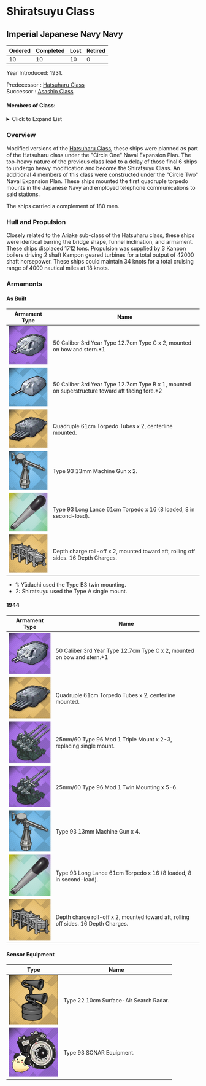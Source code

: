 # Shiratsuyu Class
## Imperial Japanese Navy Navy

Ordered | Completed | Lost | Retired
 ------ | ------ | ------ | ------ 
10 | 10 | 10 | 0 <br/>
 
Year Introduced: 1931. <br/>
 
Predecessor : [Hatsuharu Class](/History/IJN/HatsuharuClass.md) <br/>
Successor : [Asashio Class](/History/IJN/AsashioClass.md) <br/>

#### Members of Class: <br/>

<details>
	<summary>Click to Expand List</summary>
	
Icon | Name | Writing | Tanslation| Present
| ------ | ------ | ------ |  ------ |  ------ |
![Shiratsuyu](/Icons/Ship/SakuraEmpire/Shiratsuyu.png) | Shiratsuyu | 白露、シラツユ | White Dew | Yes <br/>
![Shigure](/Icons/Ship/SakuraEmpire/Shigure.png) | Shigure | 時雨、シグレ | Autumn Shower | Yes <br/>
![UnknownDD](/Icons/Ship/UnknownDD.png) | Murasume | 村雨、ムラサメ |　Scattered Showers | No <br/>
![Yudachi](/Icons/Ship/SakuraEmpire/Yudachi.png) | Yūdachi |　夕立、ユウダチ | Evening Thunder Shower in Summer | Yes <br/>
![UnknownDD](/Icons/Ship/UnknownDD.png) | Harusame | 春雨、ハルサメ |　Spring Shower | No <br/>
![UnknownDD](/Icons/Ship/UnknownDD.png) | Murasume | 五月雨、サミダレ |　Early Summer Rain | No <br/>
![Umikaze](/Icons/Ship/SakuraEmpire/Umikaze.png) | Umikaze | 海風、ウミカゼ | Sea Breeze | Yes <br/>
![Yamakaze](/Icons/Ship/SakuraEmpire/Yamakaze.png) | Yamakaze | 山風、ヤマカゼ | Wind from the Hills | Yes <br/>
![Kawakaze](/Icons/Ship/SakuraEmpire/Kawakaze.png) | Kawakaze | 江風、カワカゼ | Wind on the River | Yes <br/>
![UnknownDD](/Icons/Ship/UnknownDD.png) | Suzukaze | 涼風、スズカゼ |　Cool Summer Breeze | No <br/>

</details>

### Overview

Modified versions of the [Hatsuharu Class](History/IJN/HatsuharuClass.md), these ships were planned as part of the Hatsuharu class under the "Circle One" Naval Expansion Plan. The top-heavy nature of the previous class lead to a delay of those final 6 ships to undergo heavy modification and become the Shiratsuyu Class. An additional 4 members of this class were constructed under the "Circle Two" Naval Expansion Plan. These ships mounted the first quadruple torpedo mounts in the Japanese Navy and employed telephone communications to said stations. <br/>

The ships carried a complement of 180 men. <br/>

### Hull and Propulsion

Closely related to the Ariake sub-class of the Hatsuharu class, these ships were identical barring the bridge shape, funnel inclination, and armament. These ships displaced 1712 tons. Propulsion was supplied by 3 Kanpon boilers driving 2 shaft Kampon geared turbines for a total output of 42000 shaft horsepower. These ships could maintain 34 knots for a total cruising range of 4000 nautical miles at 18 knots.

### Armaments

#### As Built

Armament Type | Name |
 ------ | ------ |
![127mm50ModA](/Icons/Equipment/Guns/DD/50Caliber3rdYearType12.7cmModB.png) | 50 Caliber 3rd Year Type 12.7cm Type C x 2, mounted on bow and stern.*1
![127mm50ModA](/Icons/Equipment/Guns/DD/50Caliber3rdYearType12.7cmModBSingle.png) | 50 Caliber 3rd Year Type 12.7cm Type B x 1, mounted on superstructure toward aft facing fore.*2
![Quad610](/Icons/Equipment/Torpedo/Surface/610mmQuadIJN-Kai.png) | Quadruple 61cm Torpedo Tubes x 2, centerline mounted.
![0.5inAAMG](/Icons/Equipment/AA/0.5inAAMG.png) | Type 93 13mm Machine Gun x 2.
![Type93](/Icons/Equipment/Auxiliary/OxygenTorpedoUR.png) | Type 93 Long Lance 61cm Torpedo x 16 (8 loaded, 8 in second-load).
![DCRack](/Icons/Equipment/Auxiliary/DepthChargeRack.png) | Depth charge roll-off x 2, mounted toward aft, rolling off sides. 16 Depth Charges. <br/>

* 1: Yūdachi used the Type B3 twin mounting.
* 2: Shiratsuyu used the Type A single mount.

#### 1944

Armament Type | Name |
 ------ | ------ |
![127mm50ModA](/Icons/Equipment/Guns/DD/50Caliber3rdYearType12.7cmModB.png) | 50 Caliber 3rd Year Type 12.7cm Type C x 2, mounted on bow and stern.*1
![Quad610](/Icons/Equipment/Torpedo/Surface/610mmQuadIJN-Kai.png) | Quadruple 61cm Torpedo Tubes x 2, centerline mounted.
![25mmTR](/Icons/Equipment/AA/25mmType96TT.png) | 25mm/60 Type 96 Mod 1 Triple Mount x 2-3, replacing single mount.
![25mmT](/Icons/Equipment/AA/25mmType96T.png) | 25mm/60 Type 96 Mod 1 Twin Mounting x 5-6.
![0.5inAAMG](/Icons/Equipment/AA/0.5inAAMG.png) | Type 93 13mm Machine Gun x 4.
![Type93](/Icons/Equipment/Auxiliary/OxygenTorpedoUR.png) | Type 93 Long Lance 61cm Torpedo x 16 (8 loaded, 8 in second-load).
![DCRack](/Icons/Equipment/Auxiliary/DepthChargeRack.png) | Depth charge roll-off x 2, mounted toward aft, rolling off sides. 16 Depth Charges. <br/>

#### Sensor Equipment

Type | Name |
 ------ | ------ |
![Type22](/Icons/Equipment/Auxiliary/Type22Radar.png) | Type 22 10cm Surface-Air Search Radar.  <br/>
![OldSonar](/Icons/Equipment/Auxiliary/9960ATraining.png) | Type 93 SONAR Equipment. <br/>